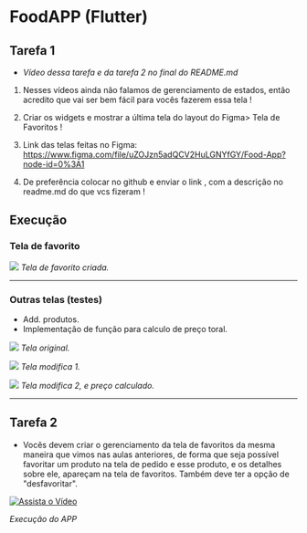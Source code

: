 # FoodAPP (Flutter)

## Tarefa 1

- *Vídeo dessa tarefa e da tarefa 2 no final do README.md*

1. Nesses vídeos ainda não falamos de gerenciamento de estados, então acredito que vai ser bem fácil para vocês fazerem essa tela !

2. Criar os widgets e mostrar a última tela do layout do Figma> Tela de Favoritos !

3. Link das telas feitas no Figma: https://www.figma.com/file/uZOJzn5adQCV2HuLGNYfGY/Food-App?node-id=0%3A1

4. De  preferência colocar no github e enviar o link , com a descrição no readme.md do que vcs fizeram !

## Execução

### Tela de favorito 

![](./img/Image1.png)
*Tela de favorito criada.*

-----

### Outras telas (testes)
- Add. produtos.
- Implementação de função para calculo de preço toral.

![](./img/Image2.png)
*Tela original.*

![](./img/Image3.png)
*Tela modifica 1.*

![](./img/Image4.png)
*Tela modifica 2, e preço calculado.*

-----
## Tarefa 2

- Vocês devem criar o gerenciamento da tela de favoritos da mesma maneira que vimos nas aulas anteriores, de forma que seja possível favoritar um produto na tela de pedido e esse produto, e os detalhes sobre ele, apareçam na tela de favoritos. Também deve ter a opção de "desfavoritar".

[![Assista o Vídeo](./img/foodappyt.png)](https://youtu.be/nbW_i--JxdQ)

*Execução do APP*